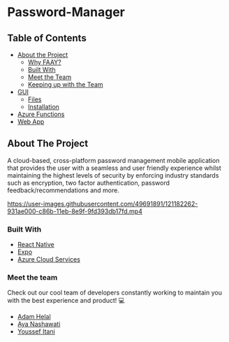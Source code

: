 

# Password-Manager
<!-- 
<br />
<p align="center">
    <img src="Images/logo.png" alt="Logo" width="200" height="200">
  </a>

  <h2 align="center">
    Welcome to FAAY!
  </h2>
</p>
 -->


<!-- TABLE OF CONTENTS -->
## Table of Contents

* [About the Project](#about-the-project)
  * [Why FAAY?](#why-faay)
  * [Built With](#built-with)
  * [Meet the Team](#meet-the-team)
  * [Keeping up with the Team](#keeping-up-with-the-team)
* [GUI](https://github.com/ymi05/FAAY/tree/master/GUI)
  * [Files](#files)
  * [Installation](#installation)
* [Azure Functions](https://github.com/ymi05/FAAY/tree/master/azurefuntionsv1/azurefuntionsv1)
* [Web App](https://github.com/ymi05/FAAY/tree/master/Angular%20WebApp/cmps%20253/angular/New%20folder/Angular2-AdminLTE)





<!-- ABOUT THE PROJECT -->
## About The Project

A cloud-based, cross-platform password management mobile application that provides the user with a seamless and
user friendly experience whilst maintaining the highest levels of security by enforcing industry standards such as
encryption, two factor authentication, password feedback/recommendations and more.

https://user-images.githubusercontent.com/49691891/121182262-931ae000-c86b-11eb-8e9f-9fd393db17fd.mp4


### Built With

* [React Native](https://reactnative.dev/)
* [Expo](https://expo.io/)
* [Azure Cloud Services](https://azure.microsoft.com/en-us/)

### Meet the team
Check out our cool team of developers constantly working to maintain you with the best experience and product! :computer:
* [Adam Helal](https://github.com/AdamHelal)
* [Aya Nashawati](https://github.com/aya-nashawati)
* [Youssef Itani](https://github.com/ymi05)

